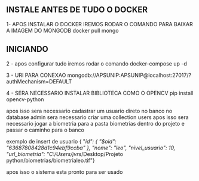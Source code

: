 ## INSTALE ANTES DE TUDO O DOCKER
1- APOS INSTALAR O DOCKER IREMOS RODAR O COMANDO PARA BAIXAR A IMAGEM DO MONGODB
   docker pull mongo

## INICIANDO
2 - apos configurar tudo iremos rodar o comando 
    docker-compose up -d

3 - URI PARA CONEXAO mongodb://APSUNIP:APSUNIP@localhost:27017/?authMechanism=DEFAULT 
    
4 - SERA NECESSARIO INSTALAR BIBLIOTECA COMO O OPENCV 
    pip install opencv-python

 apos isso sera necessario cadastrar um usuario direto no banco 
 no database admin sera necessario criar uma collection users
 apos isso sera necessario jogar a biometria para a pasta biometrias dentro do projeto e passar o caminho para o banco

 exemplo de insert de usuario
 {  "_id": {    "$oid": "63687808428d1c94ebf9ccba"  },  "nome": "leo",  "nivel_usuario": 10,  "url_biometria": "C:/Users/jvrs_/Desktop/Projeto python/biometrias/biometrialeo.tif"}

 apos isso o sistema esta pronto para ser usado
